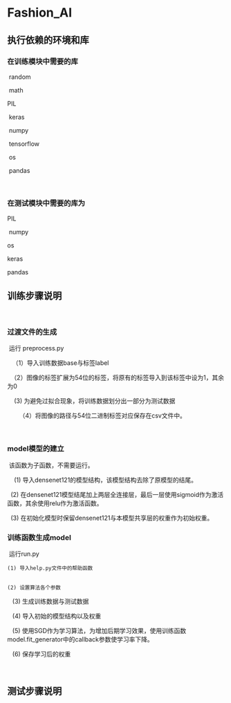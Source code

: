 # Fashion_AI

## 执行依赖的环境和库

### 在训练模块中需要的库

  random
  
  math
  
  PIL
  
  keras
  
  numpy
  
  tensorflow
  
  os
  
  pandas
  
  
### 在测试模块中需要的库为


  PIL
  
  numpy
  
  os
  
  keras
  
  pandas
  
  
## 训练步骤说明
  
### 过渡文件的生成

  运行 preprocess.py
  
  
    （1）导入训练数据base与标签label
    
    
    （2）图像的标签扩展为54位的标签，将原有的标签导入到该标签中设为1，其余为0
    
    
     (3) 为避免过拟合现象，将训练数据划分出一部分为测试数据
     
     
    （4）将图像的路径与54位二进制标签对应保存在csv文件中。
    
    
### model模型的建立

  该函数为子函数，不需要运行。
  
  
    (1) 导入densenet121的模型结构，该模型结构去除了原模型的结尾。
  
  
    (2) 在densenet121模型结尾加上两层全连接层，最后一层使用sigmoid作为激活函数，其余使用relu作为激活函数。
  
  
    (3) 在初始化模型时保留densenet121与本模型共享层的权重作为初始权重。
  

### 训练函数生成model

  运行run.py
  
  
    (1) 导入help.py文件中的帮助函数
    
    
    (2) 设置算法各个参数
    
    
    (3) 生成训练数据与测试数据
    
    
    (4) 导入初始的模型结构以及权重
    
    
    (5) 使用SGD作为学习算法，为增加后期学习效果，使用训练函数model.fit_generator中的callback参数使学习率下降。
    
    
    (6) 保存学习后的权重
    
  
  
## 测试步骤说明
